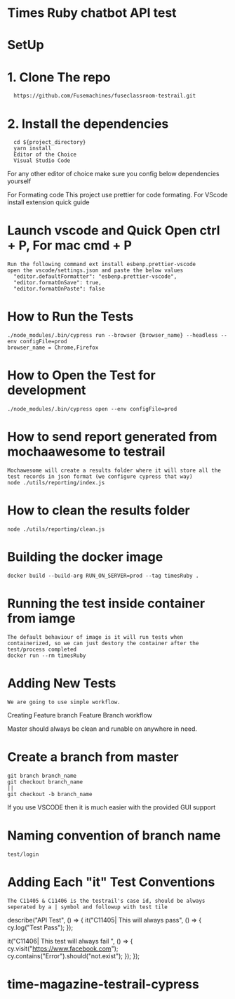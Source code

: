 # Times Ruby chatbot API test

# SetUp
# 1. Clone The repo
      https://github.com/Fusemachines/fuseclassroom-testrail.git
# 2. Install the dependencies
      cd ${project_directory}
      yarn install
      Editor of the Choice
      Visual Studio Code

For any other editor of choice make sure you config below dependencies yourself

For Formating code
    This project use prettier for code formating. For VScode install extension quick guide

# Launch vscode and Quick Open ctrl + P, For mac cmd + P
    Run the following command ext install esbenp.prettier-vscode
    open the vscode/settings.json and paste the below values
      "editor.defaultFormatter": "esbenp.prettier-vscode",
      "editor.formatOnSave": true,
      "editor.formatOnPaste": false

# How to Run the Tests
    ./node_modules/.bin/cypress run --browser {browser_name} --headless --env configFile=prod
    browser_name = Chrome,Firefox
# How to Open the Test for development
    ./node_modules/.bin/cypress open --env configFile=prod
# How to send report generated from mochaawesome to testrail
    Mochawesome will create a results folder where it will store all the test records in json format (we configure cypress that way)
    node ./utils/reporting/index.js
# How to clean the results folder
    node ./utils/reporting/clean.js
# Building the docker image
    docker build --build-arg RUN_ON_SERVER=prod --tag timesRuby .
# Running the test inside container from iamge
    The default behaviour of image is it will run tests when containerized, so we can just destory the container after the test/process completed
    docker run --rm timesRuby
# Adding New Tests
    We are going to use simple workflow.

Creating Feature branch Feature Branch workflow

Master should always be clean and runable on anywhere in need.

# Create a branch from master

    git branch branch_name
    git checkout branch_name
    ||
    git checkout -b branch_name
If you use VSCODE then it is much easier with the provided GUI support

# Naming convention of branch name

    test/login
# Adding Each "it" Test Conventions
    The C11405 & C11406 is the testrail's case id, should be always seperated by a | symbol and followup with test tile

describe("API Test", () => {
  it("C11405| This will always pass", () => {
    cy.log("Test Pass");
  });

  it("C11406| This test will always fail ", () => {
    cy.visit("https://www.facebook.com");
    cy.contains("Error").should("not.exist");
  });
});
# time-magazine-testrail-cypress
